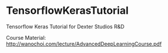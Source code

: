 # TensorflowKerasTutorial
Tensorflow Keras Tutorial for Dexter Studios R&amp;D

Course Material: http://wanochoi.com/lecture/AdvancedDeepLearningCourse.pdf
